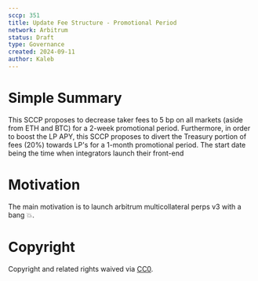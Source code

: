 ```yaml
---
sccp: 351
title: Update Fee Structure - Promotional Period
network: Arbitrum
status: Draft
type: Governance
created: 2024-09-11
author: Kaleb
---
```


# Simple Summary

This SCCP proposes to decrease taker fees to 5 bp on all markets (aside from ETH and BTC) for a 2-week promotional period. Furthermore, in order to boost the LP APY, this SCCP proposes to divert the Treasury portion of fees (20%) towards LP's for a 1-month promotional period.
The start date being the time when integrators launch their front-end

# Motivation

The main motivation is to launch arbitrum multicollateral  perps v3 with a bang 💥.

# Copyright
Copyright and related rights waived via [CC0](https://creativecommons.org/publicdomain/zero/1.0/).
